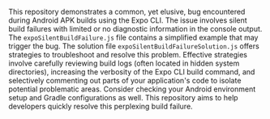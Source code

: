 This repository demonstrates a common, yet elusive, bug encountered during Android APK builds using the Expo CLI. The issue involves silent build failures with limited or no diagnostic information in the console output.  The `expoSilentBuildFailure.js` file contains a simplified example that may trigger the bug. The solution file `expoSilentBuildFailureSolution.js` offers strategies to troubleshoot and resolve this problem.  Effective strategies involve carefully reviewing build logs (often located in hidden system directories), increasing the verbosity of the Expo CLI build command, and selectively commenting out parts of your application's code to isolate potential problematic areas.  Consider checking your Android environment setup and Gradle configurations as well. This repository aims to help developers quickly resolve this perplexing build failure.
